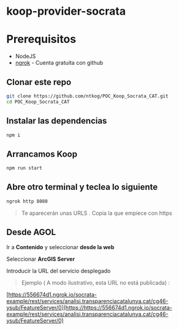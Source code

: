 # koop-provider-socrata

# Prerequisitos

- NodeJS
- [ngrok](https://ngrok.com/) - Cuenta gratuíta con github


## Clonar este repo

```bash
git clone https://github.com/ntkog/POC_Koop_Socrata_CAT.git
cd POC_Koop_Socrata_CAT
```

## Instalar las dependencias


```bash
npm i
```

## Arrancamos Koop

```bash
npm run start
```


## Abre otro terminal y teclea lo siguiente

```bash
ngrok http 8080
```

> Te aparecerán unas URLS . Copia la que empiece con https


## Desde AGOL

Ir a **Contenido** y seleccionar **desde la web**

Seleccionar **ArcGIS Server**

Introducir la URL del servicio desplegado

> Ejemplo ( A modo ilustrativo, esta URL no está publicada) :

[https://556674d1.ngrok.io/socrata-example/rest/services/analisi.transparenciacatalunya.cat/cg46-ysub/FeatureServer/0](https://https://556674d1.ngrok.io/socrata-example/rest/services/analisi.transparenciacatalunya.cat/cg46-ysub/FeatureServer/0)
